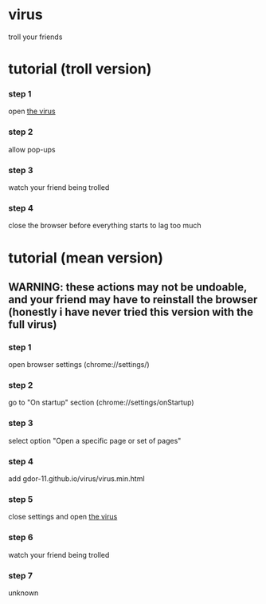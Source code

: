 # virus
troll your friends

<h1>tutorial (troll version)</h1>

<h3>step 1</h3>

open <a href = 'gdor-11.github.io/virus/virus.min.html'>the virus</a>

<h3>step 2</h3>

allow pop-ups

<h3>step 3</h3>

watch your friend being trolled

<h3>step 4</h3>

close the browser before everything starts to lag too much

<h1>tutorial (mean version)</h1>

<h2>WARNING: these actions may not be undoable, and your friend may have to reinstall the browser (honestly i have never tried this version with the full virus)</h2>

<h3>step 1</h3>

open browser settings (chrome://settings/)

<h3>step 2</h3>

go to "On startup" section (chrome://settings/onStartup)

<h3>step 3</h3>

select option "Open a specific page or set of pages"

<h3>step 4</h3>

add gdor-11.github.io/virus/virus.min.html

<h3>step 5</h3>

close settings and open <a href = 'gdor-11.github.io/virus/virus.min.html'>the virus</a>

<h3>step 6</h3>

watch your friend being trolled

<h3>step 7</h3>

unknown
